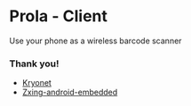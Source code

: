 # Prola - Client

Use your phone as a wireless barcode scanner

### Thank you!

- [Kryonet](https://github.com/EsotericSoftware/kryonet)
- [Zxing-android-embedded](https://github.com/journeyapps/zxing-android-embedded)